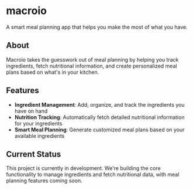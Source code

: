 # macroio

A smart meal planning app that helps you make the most of what you have.

## About

Macroio takes the guesswork out of meal planning by helping you track ingredients, fetch nutritional information, and create personalized meal plans based on what's in your kitchen.

## Features

- **Ingredient Management**: Add, organize, and track the ingredients you have on hand
- **Nutrition Tracking**: Automatically fetch detailed nutritional information for your ingredients
- **Smart Meal Planning**: Generate customized meal plans based on your available ingredients

## Current Status

This project is currently in development. We're building the core functionality to manage ingredients and fetch nutritional data, with meal planning features coming soon.
